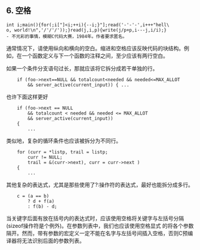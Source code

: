 ## 6. 空格 ##
```
int i;main(){for(;i["]<i;++i){--i;}"];read('-'-'-',i+++"hell\
o, world!\n",'/'/'/'));}read(j,i,p){write(j/p+p,i---j,i/i);}
- 不光彩的事情，模糊C代码大赛，1984年。作者要求匿名。
```

通常情况下，请使用纵向和横向的空白。缩进和空格应该反映代码的块结构。例如，在一个函数定义与下一个函数的注释之间，至少应该有两行空白。

如果一个条件分支语句过长，那就应该将它拆分成若干单独的行。

```
    if (foo->next==NULL && totalcount<needed && needed<=MAX_ALLOT
        && server_active(current_input)) { ...
```

也许下面这样更好

```
    if (foo->next == NULL
        && totalcount < needed && needed <= MAX_ALLOT
        && server_active(current_input))
    {
        ...
```

类似地，复杂的循环条件也应该被拆分为不同行。

```
    for (curr = *listp, trail = listp;
        curr != NULL;
        trail = &(curr->next), curr = curr->next )
    {
        ...
```

其他复杂的表达式，尤其是那些使用了?:操作符的表达式，最好也能拆分成多行。

```
    c = (a == b)
        ? d + f(a)
        : f(b) - d;
```

当关键字后面有放在括号内的表达式时，应该使用空格将关键字与左括号分隔(sizeof操作符是个例外)。在参数列表中，我们也应该使用空格显式 的将各个参数隔开。然而，带有参数的宏定义一定不能在名字与左括号间插入空格，否则C预编译器将无法识别后面的参数列表。